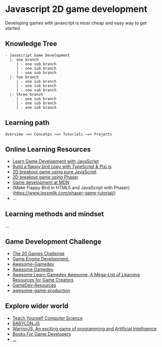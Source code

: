 # Javascript 2D game development

Developing games with javascript is most cheap and easy way to get started.


## Knowledge Tree

```
- Javascript Game Development 
  |- one branch
     | - one sub branch
     | - one sub branch
     | - one sub branch
  |- two branch
     | - one sub branch
     | - one sub branch
     | - one sub branch
  |- three branch
     | - one sub branch
     | - one sub branch
     | - one sub branch
```


## Learning path

```
Overview ~=> Concetps ~=> Tutorials ~=> Projects
```



## Online Learning Resources

- [Learn Game Development with JavaScript](https://www.freecodecamp.org/news/learn-javascript-game-development-full-course)
- [Build a flappy bird copy with TypeScript & Pixi.js](https://davidguandev.medium.com/build-a-flappy-bird-copy-with-typescript-pixi-js-890f5a07931e)
- [2D breakout game using pure JavaScript](https://developer.mozilla.org/en-US/docs/Games/Tutorials/2D_Breakout_game_pure_JavaScript)
- [2D breakout game using Phaser](https://developer.mozilla.org/en-US/docs/Games/Tutorials/2D_breakout_game_Phaser)
- [Game development at MDN](https://developer.mozilla.org/en-US/docs/Games)
- (Make Flappy Bird in HTML5 and JavaScript with Phaser)(https://www.lessmilk.com/phaser-game-tutorial/)
- ...

## Learning methods and mindset

...


## Game Development Challenge

- [The 20 Games Challenge](https://20_games_challenge.gitlab.io/challenge/)
- [Game Engine Development.](https://github.com/stevinz/awesome-game-engine-dev)
- [Awesome-Gamedev](https://github.com/FronkonGames/Awesome-Gamedev)
- [Awesome Gamedev](https://github.com/jamtasticgd/awesome-gamedev)
- [Awesome Learn Gamedev Awesome, A Mega-List of Learning Resources for Game Creators](https://github.com/notpresident35/awesome-learn-gamedev)
- [GameDev-Resources](https://github.com/Kavex/GameDev-Resources)
- [awesome-game-production](https://github.com/vhladiienko/awesome-game-production)

## Explore wider world

- [Teach Yourself Computer Science](https://teachyourselfcs.com/)
- [BABYLON.JS](https://www.babylonjs.com/)
- [WarriorJS, An exciting game of programming and Artificial Intelligence](https://github.com/olistic/warriorjs)
- [Books For Game Developers](https://mrelusive.com/books/books.html)
- [...]()